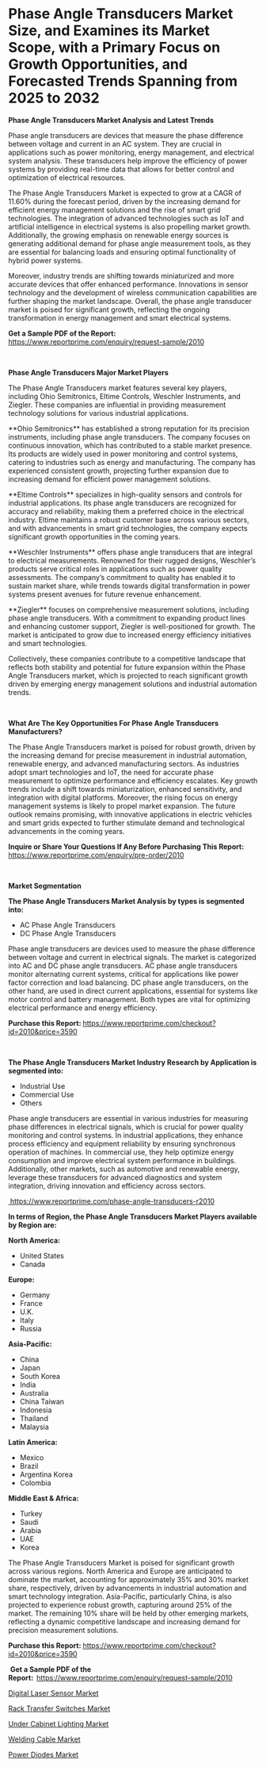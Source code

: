 <p><h1>Phase Angle Transducers Market Size, and Examines its Market Scope, with a Primary Focus on Growth Opportunities, and Forecasted Trends Spanning from 2025 to 2032</h1></p><p><strong>Phase Angle Transducers Market Analysis and Latest Trends</strong></p>
<p><p>Phase angle transducers are devices that measure the phase difference between voltage and current in an AC system. They are crucial in applications such as power monitoring, energy management, and electrical system analysis. These transducers help improve the efficiency of power systems by providing real-time data that allows for better control and optimization of electrical resources.</p><p>The Phase Angle Transducers Market is expected to grow at a CAGR of 11.60% during the forecast period, driven by the increasing demand for efficient energy management solutions and the rise of smart grid technologies. The integration of advanced technologies such as IoT and artificial intelligence in electrical systems is also propelling market growth. Additionally, the growing emphasis on renewable energy sources is generating additional demand for phase angle measurement tools, as they are essential for balancing loads and ensuring optimal functionality of hybrid power systems.</p><p>Moreover, industry trends are shifting towards miniaturized and more accurate devices that offer enhanced performance. Innovations in sensor technology and the development of wireless communication capabilities are further shaping the market landscape. Overall, the phase angle transducer market is poised for significant growth, reflecting the ongoing transformation in energy management and smart electrical systems.</p></p>
<p><strong>Get a Sample PDF of the Report:&nbsp;</strong> <a href="https://www.reportprime.com/enquiry/request-sample/2010?utm_campaign=1901&utm_medium=2&utm_source=Github&utm_content=ia&utm_term=18032025&utm_id=phase-angle-transducers">https://www.reportprime.com/enquiry/request-sample/2010</a></p>
<p>&nbsp;</p>
<p><strong>Phase Angle Transducers Major Market Players</strong></p>
<p><p>The Phase Angle Transducers market features several key players, including Ohio Semitronics, Eltime Controls, Weschler Instruments, and Ziegler. These companies are influential in providing measurement technology solutions for various industrial applications.</p><p>**Ohio Semitronics** has established a strong reputation for its precision instruments, including phase angle transducers. The company focuses on continuous innovation, which has contributed to a stable market presence. Its products are widely used in power monitoring and control systems, catering to industries such as energy and manufacturing. The company has experienced consistent growth, projecting further expansion due to increasing demand for efficient power management solutions.</p><p>**Eltime Controls** specializes in high-quality sensors and controls for industrial applications. Its phase angle transducers are recognized for accuracy and reliability, making them a preferred choice in the electrical industry. Eltime maintains a robust customer base across various sectors, and with advancements in smart grid technologies, the company expects significant growth opportunities in the coming years.</p><p>**Weschler Instruments** offers phase angle transducers that are integral to electrical measurements. Renowned for their rugged designs, Weschler’s products serve critical roles in applications such as power quality assessments. The company’s commitment to quality has enabled it to sustain market share, while trends towards digital transformation in power systems present avenues for future revenue enhancement.</p><p>**Ziegler** focuses on comprehensive measurement solutions, including phase angle transducers. With a commitment to expanding product lines and enhancing customer support, Ziegler is well-positioned for growth. The market is anticipated to grow due to increased energy efficiency initiatives and smart technologies.</p><p>Collectively, these companies contribute to a competitive landscape that reflects both stability and potential for future expansion within the Phase Angle Transducers market, which is projected to reach significant growth driven by emerging energy management solutions and industrial automation trends.</p></p>
<p>&nbsp;</p>
<p><strong>What Are The Key Opportunities For Phase Angle Transducers Manufacturers?</strong></p>
<p><p>The Phase Angle Transducers market is poised for robust growth, driven by the increasing demand for precise measurement in industrial automation, renewable energy, and advanced manufacturing sectors. As industries adopt smart technologies and IoT, the need for accurate phase measurement to optimize performance and efficiency escalates. Key growth trends include a shift towards miniaturization, enhanced sensitivity, and integration with digital platforms. Moreover, the rising focus on energy management systems is likely to propel market expansion. The future outlook remains promising, with innovative applications in electric vehicles and smart grids expected to further stimulate demand and technological advancements in the coming years.</p></p>
<p><strong>Inquire or Share Your Questions If Any Before Purchasing This Report:</strong> <a href="https://www.reportprime.com/enquiry/pre-order/2010?utm_campaign=1901&utm_medium=2&utm_source=Github&utm_content=ia&utm_term=18032025&utm_id=phase-angle-transducers">https://www.reportprime.com/enquiry/pre-order/2010</a></p>
<p>&nbsp;</p>
<p><strong>Market Segmentation</strong></p>
<p><strong>The Phase Angle Transducers Market Analysis by types is segmented into:</strong></p>
<p><ul><li>AC Phase Angle Transducers</li><li>DC Phase Angle Transducers</li></ul></p>
<p><p>Phase angle transducers are devices used to measure the phase difference between voltage and current in electrical signals. The market is categorized into AC and DC phase angle transducers. AC phase angle transducers monitor alternating current systems, critical for applications like power factor correction and load balancing. DC phase angle transducers, on the other hand, are used in direct current applications, essential for systems like motor control and battery management. Both types are vital for optimizing electrical performance and energy efficiency.</p></p>
<p><strong>Purchase this Report:&nbsp;</strong><a href="https://www.reportprime.com/checkout?id=2010&price=3590&utm_campaign=1901&utm_medium=2&utm_source=Github&utm_content=ia&utm_term=18032025&utm_id=phase-angle-transducers">https://www.reportprime.com/checkout?id=2010&price=3590</a></p>
<p>&nbsp;</p>
<p><strong>The Phase Angle Transducers Market Industry Research by Application is segmented into:</strong></p>
<p><ul><li>Industrial Use</li><li>Commercial Use</li><li>Others</li></ul></p>
<p><p>Phase angle transducers are essential in various industries for measuring phase differences in electrical signals, which is crucial for power quality monitoring and control systems. In industrial applications, they enhance process efficiency and equipment reliability by ensuring synchronous operation of machines. In commercial use, they help optimize energy consumption and improve electrical system performance in buildings. Additionally, other markets, such as automotive and renewable energy, leverage these transducers for advanced diagnostics and system integration, driving innovation and efficiency across sectors.</p></p>
<p><a href="https://www.reportprime.com/phase-angle-transducers-r2010?utm_campaign=1901&utm_medium=2&utm_source=Github&utm_content=ia&utm_term=18032025&utm_id=phase-angle-transducers">&nbsp;https://www.reportprime.com/phase-angle-transducers-r2010</a></p>
<p><strong>In terms of Region, the Phase Angle Transducers Market Players available by Region are:</strong></p>
<p>
    <p> <strong> North America: </strong>
        <ul>
            <li>United States</li>
            <li>Canada</li>
        </ul>
        </p> 
    <p> <strong> Europe: </strong>
        <ul>
            <li>Germany</li>
            <li>France</li>
            <li>U.K.</li>
            <li>Italy</li>
            <li>Russia</li>
        </ul>
        </p> 
    <p> <strong> Asia-Pacific: </strong>
        <ul>
            <li>China</li>
            <li>Japan</li>
            <li>South Korea</li>
            <li>India</li>
            <li>Australia</li>
            <li>China Taiwan</li>
            <li>Indonesia</li>
            <li>Thailand</li>
            <li>Malaysia</li>
        </ul>
        </p> 
    <p> <strong> Latin America: </strong>
        <ul>
            <li>Mexico</li>
            <li>Brazil</li>
            <li>Argentina Korea</li>
            <li>Colombia</li>
        </ul>
        </p> 
    <p> <strong> Middle East & Africa: </strong>
        <ul>
            <li>Turkey</li>
            <li>Saudi</li>
            <li>Arabia</li>
            <li>UAE</li>
            <li>Korea</li>
        </ul>
    </p>
    </p>
<p><p>The Phase Angle Transducers Market is poised for significant growth across various regions. North America and Europe are anticipated to dominate the market, accounting for approximately 35% and 30% market share, respectively, driven by advancements in industrial automation and smart technology integration. Asia-Pacific, particularly China, is also projected to experience robust growth, capturing around 25% of the market. The remaining 10% share will be held by other emerging markets, reflecting a dynamic competitive landscape and increasing demand for precision measurement solutions.</p></p>
<p><strong>Purchase this Report: </strong><a href="https://www.reportprime.com/checkout?id=2010&price=3590&utm_campaign=1901&utm_medium=2&utm_source=Github&utm_content=ia&utm_term=18032025&utm_id=phase-angle-transducers">https://www.reportprime.com/checkout?id=2010&price=3590</a></p>
<p>&nbsp;<strong>Get a Sample PDF of the Report:&nbsp;&nbsp;</strong><a href="https://www.reportprime.com/enquiry/request-sample/2010?utm_campaign=1901&utm_medium=2&utm_source=Github&utm_content=ia&utm_term=18032025&utm_id=phase-angle-transducers">https://www.reportprime.com/enquiry/request-sample/2010</a></p>
<p><strong></strong></p>
<p><p><a href="https://github.com/toghojbeinta/Market-Research-Report-List-1/blob/main/digital-laser-sensor-market.md?utm_campaign=1901&utm_medium=2&utm_source=Github&utm_content=ia&utm_term=18032025&utm_id=phase-angle-transducers">Digital Laser Sensor Market</a></p><p><a href="https://github.com/jullselai/Market-Research-Report-List-1/blob/main/rack-transfer-switches-market.md?utm_campaign=1901&utm_medium=2&utm_source=Github&utm_content=ia&utm_term=18032025&utm_id=phase-angle-transducers">Rack Transfer Switches Market</a></p><p><a href="https://github.com/alefermeivys/Market-Research-Report-List-1/blob/main/under-cabinet-lighting-market.md?utm_campaign=1901&utm_medium=2&utm_source=Github&utm_content=ia&utm_term=18032025&utm_id=phase-angle-transducers">Under Cabinet Lighting Market</a></p><p><a href="https://github.com/jaspartatin/Market-Research-Report-List-1/blob/main/welding-cable-market.md?utm_campaign=1901&utm_medium=2&utm_source=Github&utm_content=ia&utm_term=18032025&utm_id=phase-angle-transducers">Welding Cable Market</a></p><p><a href="https://github.com/dusektwinec3/Market-Research-Report-List-1/blob/main/power-diodes-market.md?utm_campaign=1901&utm_medium=2&utm_source=Github&utm_content=ia&utm_term=18032025&utm_id=phase-angle-transducers">Power Diodes Market</a></p></p>